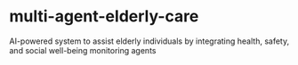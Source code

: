 # multi-agent-elderly-care
AI-powered system to assist elderly individuals by integrating health, safety, and social well-being monitoring agents
